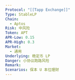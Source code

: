 ```yaml
---
Protocol: "[[Tapp Exchange]]"
Type: StableLP
Chain:
  - Aptos
Risk: 中风险
Token: APT
APR-Low: 0.15
APR-High: 0.3
Market:
  - 通用
Underlying: 稳定币 LP
Danger: 小协议跑路风险
Remark: 
Scenarios: 保本 U 本位理财
---
```


